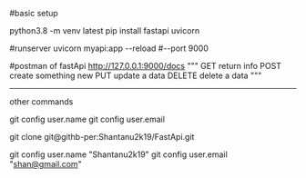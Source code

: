 #basic setup 

python3.8 -m venv latest
pip install fastapi uvicorn

#runserver
uvicorn myapi:app --reload #--port 9000

#postman of fastApi 
http://127.0.0.1:9000/docs
"""
GET return info
POST create something new 
PUT update a data 
DELETE delete a data 
"""


---------------------------------------------
other commands 

git config user.name
git config user.email

git clone git@githb-per:Shantanu2k19/FastApi.git

git config user.name "Shantanu2k19"
git config user.email "shan@gmail.com"